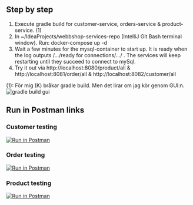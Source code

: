 ## Step by step

1. Execute gradle build for customer-service, orders-service & product-service. (1)
2. In ~/IdeaProjects/webbshop-services-repo (IntelliJ Git Bash terminal window). Run: docker-compose up -d
3. Wait a few minutes for the mysql-container to start up. It is ready when the log outputs /.../ready for connections/.../ . The services will keep restarting until they succeed to connect to mySql.
4. Try it out via http://localhost:8080/product/all & http://localhost:8081/order/all & http://localhost:8082/customer/all


(1): För mig (K) bråkar gradle build. Men det lirar om jag kör genom GUI:n.
![gradle build gui](https://files.catbox.moe/mnt7vq.png)



## Run in Postman links

### Customer testing
[![Run in Postman](https://run.pstmn.io/button.svg)](https://app.getpostman.com/run-collection/27678778-a9193de4-78c0-44f1-82fc-012cef547b5f?action=collection%2Ffork&source=rip_markdown&collection-url=entityId%3D27678778-a9193de4-78c0-44f1-82fc-012cef547b5f%26entityType%3Dcollection%26workspaceId%3Dc15fe9c9-550c-478a-b18a-823e8a9ae1c8)

### Order testing
[![Run in Postman](https://run.pstmn.io/button.svg)](https://app.getpostman.com/run-collection/27678778-0813b98e-c25d-40f2-b784-d3f9741965a7?action=collection%2Ffork&source=rip_markdown&collection-url=entityId%3D27678778-0813b98e-c25d-40f2-b784-d3f9741965a7%26entityType%3Dcollection%26workspaceId%3Dc15fe9c9-550c-478a-b18a-823e8a9ae1c8)

### Product testing
[![Run in Postman](https://run.pstmn.io/button.svg)](https://app.getpostman.com/run-collection/27678778-f362a5ee-adf4-4462-a66b-3b965dea171f?action=collection%2Ffork&source=rip_markdown&collection-url=entityId%3D27678778-f362a5ee-adf4-4462-a66b-3b965dea171f%26entityType%3Dcollection%26workspaceId%3Dc15fe9c9-550c-478a-b18a-823e8a9ae1c8)